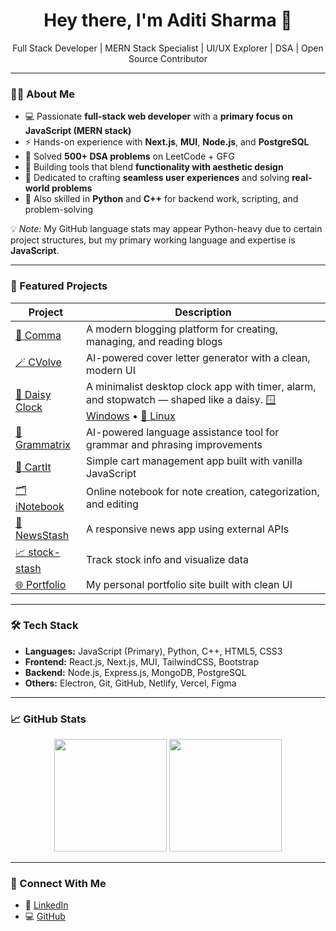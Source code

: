 <h1 align="center">Hey there, I'm Aditi Sharma 🌼</h1>
<p align="center">
  Full Stack Developer | MERN Stack Specialist | UI/UX Explorer | DSA | Open Source Contributor
</p>

---

### 👩‍💻 About Me

- 💻 Passionate **full-stack web developer** with a **primary focus on JavaScript (MERN stack)**  
- ⚡ Hands-on experience with **Next.js**, **MUI**, **Node.js**, and **PostgreSQL**  
- 🧠 Solved **500+ DSA problems** on LeetCode + GFG  
- 🌸 Building tools that blend **functionality with aesthetic design**  
- 🎯 Dedicated to crafting **seamless user experiences** and solving **real-world problems**  
- 🐍 Also skilled in **Python** and **C++** for backend work, scripting, and problem-solving  

💡 *Note:* My GitHub language stats may appear Python-heavy due to certain project structures, but my primary working language and expertise is **JavaScript**.

---

### 🚀 Featured Projects

| Project        | Description |
|---------------|-------------|
| [📝 Comma](https://github.com/aditi0403/comma) | A modern blogging platform for creating, managing, and reading blogs |
| [🪄 CVolve](https://github.com/aditi0403/cvolve) | AI-powered cover letter generator with a clean, modern UI |
| [🌼 Daisy Clock](https://github.com/aditi0403/Daisy-Clock) | A minimalist desktop clock app with timer, alarm, and stopwatch — shaped like a daisy. [🪟 Windows](https://github.com/aditi0403/Daisy-Clock/releases/download/v1.0.0/Daisy.Clock.Setup.0.1.0.exe) • [🐧 Linux](https://github.com/aditi0403/Daisy-Clock/releases/download/v2.0.0/Daisy.Clock-0.1.0.AppImage) |
| [💬 Grammatrix](https://github.com/aditi0403/grammatrix) | AI-powered language assistance tool for grammar and phrasing improvements |
| [🛒 CartIt](https://github.com/aditi0403/CartIt) | Simple cart management app built with vanilla JavaScript |
| [🗂️ iNotebook](https://github.com/aditi0403/iNotebook) | Online notebook for note creation, categorization, and editing |
| [📰 NewsStash](https://github.com/aditi0403/NewsStash) | A responsive news app using external APIs |
| [📈 stock-stash](https://github.com/aditi0403/stock-stash) | Track stock info and visualize data |
| [🌐 Portfolio](https://github.com/aditi0403/portfolio) | My personal portfolio site built with clean UI |

---

### 🛠 Tech Stack

- **Languages:** JavaScript (Primary), Python, C++, HTML5, CSS3  
- **Frontend:** React.js, Next.js, MUI, TailwindCSS, Bootstrap  
- **Backend:** Node.js, Express.js, MongoDB, PostgreSQL  
- **Others:** Electron, Git, GitHub, Netlify, Vercel, Figma  

---

### 📈 GitHub Stats

<p align="center">
  <img src="https://github-readme-stats.vercel.app/api?username=aditi0403&show_icons=true&theme=radical" height="180" />
  <img src="https://github-readme-stats.vercel.app/api/top-langs/?username=aditi0403&layout=compact&theme=radical" height="180"/>
</p>

---

### 🔗 Connect With Me

- 💼 [LinkedIn](https://linkedin.com/in/aditi0403)
- 💻 [GitHub](https://github.com/aditi0403)
